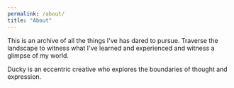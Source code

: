 ```yaml
---
permalink: /about/
title: "About"
---
```


This is an archive of all the things I've has dared to pursue. Traverse the landscape to witness what I've learned and experienced and witness a glimpse of my world.

Ducky is an eccentric creative who explores the boundaries of thought and expression.